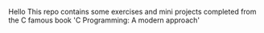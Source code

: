 Hello
This repo contains some exercises and mini projects completed from the C famous book 'C Programming: A modern approach'
